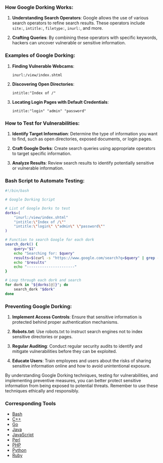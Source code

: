 ### How Google Dorking Works:

1. **Understanding Search Operators**: Google allows the use of various search operators to refine search results. These operators include `site:`, `intitle:`, `filetype:`, `inurl:`, and more.

2. **Crafting Queries**: By combining these operators with specific keywords, hackers can uncover vulnerable or sensitive information.

### Examples of Google Dorking:

1. **Finding Vulnerable Webcams**:
   ```
   inurl:/view/index.shtml
   ```

2. **Discovering Open Directories**:
   ```
   intitle:"Index of /" 
   ```

3. **Locating Login Pages with Default Credentials**:
   ```
   intitle:"login" "admin" "password"
   ```

### How to Test for Vulnerabilities:

1. **Identify Target Information**: Determine the type of information you want to find, such as open directories, exposed documents, or login pages.

2. **Craft Google Dorks**: Create search queries using appropriate operators to target specific information.

3. **Analyze Results**: Review search results to identify potentially sensitive or vulnerable information.

### Bash Script to Automate Testing:

```bash
#!/bin/bash

# Google Dorking Script

# List of Google Dorks to test
dorks=(
    "inurl:/view/index.shtml"
    "intitle:\"Index of /\""
    "intitle:\"login\" \"admin\" \"password\""
)

# Function to search Google for each dork
search_dork() {
    query="$1"
    echo "Searching for: $query"
    results=$(curl -s "https://www.google.com/search?q=$query" | grep -Eo 'href="([^"#]+)"' | cut -d'"' -f2)
    echo "$results"
    echo "----------------------"
}

# Loop through each dork and search
for dork in "${dorks[@]}"; do
    search_dork "$dork"
done
```

### Preventing Google Dorking:

1. **Implement Access Controls**: Ensure that sensitive information is protected behind proper authentication mechanisms.

2. **Robots.txt**: Use robots.txt to instruct search engines not to index sensitive directories or pages.

3. **Regular Auditing**: Conduct regular security audits to identify and mitigate vulnerabilities before they can be exploited.

4. **Educate Users**: Train employees and users about the risks of sharing sensitive information online and how to avoid unintentional exposure.

By understanding Google Dorking techniques, testing for vulnerabilities, and implementing preventive measures, you can better protect sensitive information from being exposed to potential threats. Remember to use these techniques ethically and responsibly.

### Corresponding Tools
- [Bash](https://github.com/saidehossain/Hacking_Tools/blob/main/hacking_with_bash/google_dork.sh)
- [C++](https://github.com/saidehossain/Hacking_Tools/blob/main/hacking_with_c%2B%2B/google_dork.cpp)
- [Go](https://github.com/saidehossain/Hacking_Tools/blob/main/hacking_with_go/google_dorking.go)
- [Java](https://github.com/saidehossain/Hacking_Tools/blob/main/hacking_with_java/GoogleDorking.java)
- [JavaScript](https://github.com/saidehossain/Hacking_Tools/blob/main/hacking_with_javascript/google_dorking.js)
- [Perl](https://github.com/saidehossain/Hacking_Tools/blob/main/hacking_with_perl/google_dork.pl)
- [PHP](https://github.com/saidehossain/Hacking_Tools/blob/main/hacking_with_php/google_dorking.php)
- [Python](https://github.com/saidehossain/Hacking_Tools/blob/main/hacking_with_python/google_dorking.py)
- [Ruby](https://github.com/saidehossain/Hacking_Tools/blob/main/hacking_with_ruby/google_dorking.rb)
